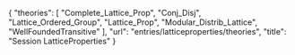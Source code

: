 {
    "theories": [
        "Complete_Lattice_Prop",
        "Conj_Disj",
        "Lattice_Ordered_Group",
        "Lattice_Prop",
        "Modular_Distrib_Lattice",
        "WellFoundedTransitive"
    ],
    "url": "entries/latticeproperties/theories",
    "title": "Session LatticeProperties"
}